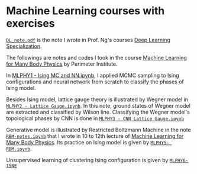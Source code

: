 # Machine Learning courses with exercises
[`DL_note.pdf`](https://github.com/JSKao/ML_Phys/blob/master/DL_note.pdf) is the note I wrote in Prof. Ng's courses [Deep Learning Specialization](https://www.coursera.org/specializations/deep-learning).

The followings are notes and codes I took in the course [Machine Learning for Many Body Physics](https://www.perimeterinstitute.ca/video-library/collection/psi-2017/2018-machine-learning-many-body-physics-hayward-sierens) by Perimeter Institute.


In [MLPHY1 - Ising MC and NN.ipynb](https://github.com/JSKao/ML_Phys/blob/master/MLPHY1%20-%20Ising%20MC%20and%20NN.ipynb), I applied MCMC sampling to Ising configurations and neural network from scratch to classify the phases of Ising model.

Besides Ising model, lattice gauge theory is illustrated by Wegner model in [`MLPHY2 - Lattice Gauge.ipynb`](https://github.com/JSKao/ML_Phys/blob/master/MLPHY2%20-%20Lattice%20Gauge.ipynb). In this note, ground states of Wegner model are extracted and classified by Wilson line. Classifying the Wegner model's topological phases by CNN is done in [`MLPHY3 - CNN Lattice Gauge.ipynb`](https://github.com/JSKao/ML_Phys/blob/master/MLPHY3%20-%20CNN%20Lattice%20Gauge.ipynb)

Generative model is illustrated by Restricted Boltzmann Machine in the note [`RBM-notes.ipynb`](https://github.com/JSKao/ML_Phys/blob/master/RBM-notes.ipynb) that I wrote in 10 to 12th lecture of [Machine Learning for Many Body Physics](https://www.perimeterinstitute.ca/videos/psi-2017/2018-machine-learning-many-body-physics-lecture-10). Its practice on Ising model is given by [`MLPHY5- RBM.ipynb`](https://github.com/JSKao/ML_Phys/blob/master/MLPHY5-%20RBM.ipynb).

Unsupervised learning of clustering Ising configuration is given by [`MLPHY6-tSNE`](https://github.com/JSKao/ML_Phys/blob/master/MLPHY6%20-%20tSNE.ipynb)
